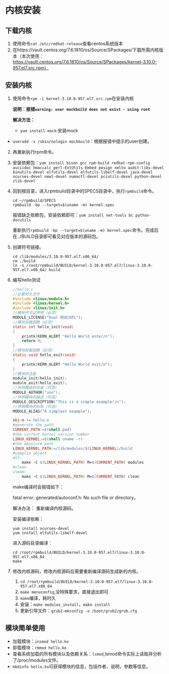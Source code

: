 # 内核安装

## 下载内核

1. 使用命令`cat /etc/redhat-release`查看centos系统版本
2. 在https://vault.centos.org/7.6.1810/os/Source/SPackages/下载所需内核版本（本次使用：https://vault.centos.org/7.6.1810/os/Source/SPackages/kernel-3.10.0-957.el7.src.rpm）

## 安装内核

1. 使用命令`rpm -i kernel-3.10.0-957.el7.src.rpm`在安装内核

   **说明：报错`warning: user mockbuild does not exist - using root`**

   **解决方法：**

   * `yum install mock`:安装mock
* `useradd -s /sbin/nologin mockbuild`：根据报错中提示的user创建。
2. 再重新执行rpm命令。

3. 安装依赖包：`yum install bison gcc rpm-build redhat-rpm-config asciidoc hmaccalc perl-ExtUtils-Embed pesign xmlto audit-libs-devel binutils-devel elfutils-devel elfutils-libelf-devel java-devel ncurses-devel newt-devel numactl-devel pciutils-devel python-devel zlib-devel`

4. 回到根目录，进入rpmbuild目录中的SPECS目录中，执行`rpmbuild`命令。

   ```shell
   cd ~/rpmbuild/SPECS
   rpmbuild -bp --target=$(uname -m) kernel.spec
   ```

   报错缺乏依赖包，安装依赖即可：`yum install net-tools bc python-docutils`

   重新执行`rpmbuild -bp --target=$(uname -m) kernel.spec`命令。完成后在../BUILD目录即可看见对应版本的源码包。
   
5. 创建符号链接。
   
   ```shell
   cd /lib/modules/3.10.0-957.el7.x86_64/
   rm ./build
   ln -s /root/rpmbuild/BUILD/kernel-3.10.0-957.el7/linux-3.10.0-957.el7.x86_64/ build
   ```
   
6. 编写hello测试

   ```c
   //hello.c
   //必要的头文件
   #include <linux/module.h>
   #include <linux/kernel.h>
   #include <linux/init.h>
   //模块许可证声明（必须）
   MODULE_LICENSE("Dual BSD/GPL");
   //模块加载函数（必须）
   static int hello_init(void)
   {
       printk(KERN_ALERT "Hello World enter/n");
       return 0;
   }
   //模块卸载函数（必须）
   static void hello_exit(void)
   {
       printk(KERN_ALERT "Hello World exit/n");
   }
   //模块的注册
   module_init(hello_init);
   module_exit(hello_exit);
   //声明模块的作者（可选）
   MODULE_AUTHOR("uno");
   //声明模块的描述（可选）
   MODULE_DESCRIPTION("This is a simple example!/n");
   //声明模块的别名（可选）
   MODULE_ALIAS("A simplest example");
   ```

   ```makefile
   obj-m += hello.o
   #generate the path
   CURRENT_PATH:=$(shell pwd)
   #the current kernel version number
   LINUX_KERNEL:=$(shell uname -r)
   #the absolute path
   LINUX_KERNEL_PATH:=/lib/modules/$(LINUX_KERNEL)/build
   #complie object
   all:
       make -C $(LINUX_KERNEL_PATH) M=$(CURRENT_PATH) modules
   #clean
   clean:
       make -C $(LINUX_KERNEL_PATH) M=$(CURRENT_PATH) clean
   ```

   make编译时会报错如下：

   fatal error: generated/autoconf.h: No such file or directory。

   解决办法： 重新编译内核源码。

   安装编译依赖：

   ```shell
   yum install ncurses-devel
   yum install elfutils-libelf-devel
   ```

   进入源码目录编译：

   ```shell
   cd /root/rpmbuild/BUILD/kernel-3.10.0-957.el7/linux-3.10.0-957.el7.x86_64
   make
   ```

7. 修改内核源码，修改内核源码后需要重新编译源码生成新的内核。

   1. `cd /root/rpmbuild/BUILD/kernel-3.10.0-957.el7/linux-3.10.0-957.el7.x86_64`
   2. `make menuconfig`,没特殊要求，直接退出即可
   3. `make`编译，耗时久
   4. 安装：`make modules_install`，`make install`
   5. 更新引导文件：`grub2-mkconfig -o /boot/grub2/grub.cfg`

## 模块简单使用

* 加载模块：`insmod hello.ko`
* 卸载模块：`rmmod hello.ko`
* 查看系统加载的所有模块以及依赖关系：`lsmod`,lsmod命令实际上读取并分析了/proc/modules文件。
* `mkdinfo hello.ko`可获得模块的信息，包括作者，说明，参数等信息。